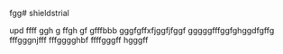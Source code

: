 fgg# shieldstrial

upd
ffff
ggh
g
ffgh
gf
gfffbbb
gggfgffхfjggfjfggf
gggggfffggfghggdfgffg
fffgggnjfff
fffgggghbf
ffffgggff
hgggff
